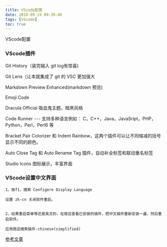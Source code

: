 ```yaml
---
title: VScode配置
date: 2018-09-19 09:39:40
tags: [VScode]
toc: true
---
```


VScode配置

<!--more-->

### VScode插件

Git History（装完输入 git log有惊喜)

Git Lens（让本就集成了 git 的 VSC 更加强大

Markdown Preview Enhanced(markdown 预览)

Emoji Code

Dracula Official 吸血鬼主题，暗黑风格

Code Runner  --- 支持多种语言例如： C，C++，Java，JavaSript，PHP，Python，Perl，Perl6 等

Bracket Pair Colorizer 和 Indent Rainbow，这两个插件可以让不同缩减的括号显示不同的颜色。

Auto Close Tag 和 Auto Rename Tag 插件，自动补全标签和联动重名标签

Studio Icons 图标展示，丰富界面

### VScode设置中文界面

```
1、按f1，搜索 Configore Display Language 

设置 zh-cn 关闭软件重启。


2、如果重启菜单等还是英文的，在商店查看已安装的插件，把中文插件重新安装一遍，然后重启软件。

应用商店搜索插件-chinese(simplified)

```

[参考文章](https://blog.csdn.net/p930318/article/details/80491499?utm_source=copy)